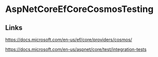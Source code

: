 # AspNetCoreEfCoreCosmosTesting

## Links

https://docs.microsoft.com/en-us/ef/core/providers/cosmos/

https://docs.microsoft.com/en-us/aspnet/core/test/integration-tests